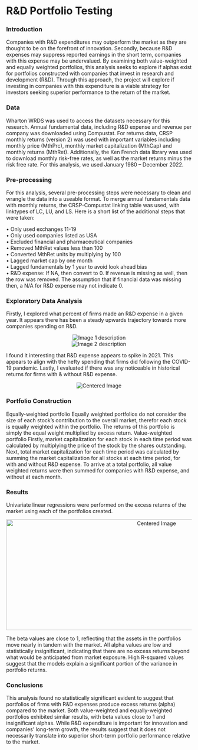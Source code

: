 # R&D Portfolio Testing 

### Introduction
Companies with R&D expenditures may outperform the market as they are thought to be on the forefront of innovation. Secondly, because R&D expenses may suppress reported earnings in the short term, companies with this expense may be undervalued. By examining both value-weighted and equally weighted portfolios, this analysis seeks to explore if alphas exist for portfolios constructed with companies that invest in research and development (R&D). Through this approach, the project will explore if investing in companies with this expenditure is a viable strategy for investors seeking superior performance to the return of the market.

### Data
Wharton WRDS was used to access the datasets necessary for this research. Annual fundamental data, including R&D expense and revenue per company was downloaded using Compustat. For returns data, CRSP monthly returns (version 2) was used with important variables including monthly price (MthPrc), monthly market capitalization (MthCap) and monthly returns (MthRet). Additionally, the Ken French data library was used to download monthly risk-free rates, as well as the market returns minus the risk free rate. For this analysis, we used January 1980 – December 2022.

### Pre-processing
For this analysis, several pre-processing steps were necessary to clean and wrangle the data into a useable format.
To merge annual fundamentals data with monthly returns, the CRSP-Compustat linking table was used, with linktypes of LC, LU, and LS. 
Here is a short list of the additional steps that were taken:   
  
•	Only used exchanges 11-19  
•	Only used companies listed as USA  
•	Excluded financial and pharmaceutical companies   
•	Removed MthRet values less than 100  
•	Converted MthRet units by multiplying by 100  
•	Lagged market cap by one month  
•	Lagged fundamentals by 1 year to avoid look ahead bias   
•	R&D expense: If NA, then convert to 0. If revenue is missing as well, then the row was removed. The assumption that if financial data was missing then, a N/A for R&D expense may not indicate 0.  

### Exploratory Data Analysis
Firstly, I explored what percent of firms made an R&D expense in a given year. It appears there has been a steady upwards trajectory towards more companies spending on R&D.  


<div align="center">
  <img src="https://github.com/user-attachments/assets/a0ecd709-52d5-4e87-8b3c-54ee95acab8b" alt="Image 1 description">
</div>

<div align="center">
  <img src="https://github.com/user-attachments/assets/a5bf793c-96ac-408b-ba4a-c581e7692784" alt="Image 2 description">
</div>

I found it interesting that R&D expense appears to spike in 2021. This appears to align with the hefty spending that firms did following the COVID-19 pandemic.
Lastly, I evaluated if there was any noticeable in historical returns for firms with & without R&D expense.  

<div align="center">
  <img src="https://github.com/user-attachments/assets/06e1b492-cb8f-4fc3-bcd1-c4611f83ff36" alt="Centered Image">
</div>

### Portfolio Construction
Equally-weighted portfolio
Equally weighted portfolios do not consider the size of each stock’s contribution to the overall market, therefor each stock is equally weighted within the portfolio. The returns of this portfolio is simply the equal weight multiplied by excess return. 
Value-weighted portfolio
Firstly, market capitalization for each stock in each time period was calculated by multiplying the price of the stock by the shares outstanding. Next, total market capitalization for each time period was calculated by summing the market capitalization for all stocks at each time period, for with and without R&D expense. To arrive at a total portfolio, all value weighted returns were then summed for companies with R&D expense, and without at each month.

### Results
Univariate linear regressions were performed on the excess returns of the market using each of the portfolios created.  

<div align="center">
  <img src="https://github.com/user-attachments/assets/a131eceb-336f-4e84-8a3b-310657e055c4" height="300" width="800" alt="Centered Image">
</div>

The beta values are close to 1, reflecting that the assets in the portfolios move nearly in tandem with the market. All alpha values are low and statistically insignificant, indicating that there are no excess returns beyond what would be anticipated from market exposure. High R-squared values suggest that the models explain a significant portion of the variance in portfolio returns.

### Conclusions
This analysis found no statistically significant evident to suggest that portfolios of firms with R&D expenses produce excess returns (alpha) compared to the market. Both value-weighted and equally-weighted portfolios exhibited similar results, with beta values close to 1 and insignificant alphas. While R&D expenditure is important for innovation and companies’ long-term growth, the results suggest that it does not necessarily translate into superior short-term portfolio performance relative to the market.



